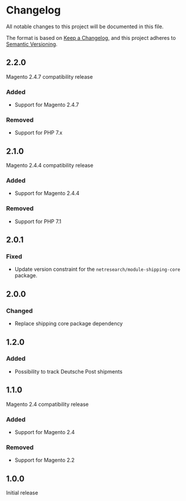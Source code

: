 # Changelog

All notable changes to this project will be documented in this file.

The format is based on [Keep a Changelog](https://keepachangelog.com/en/1.0.0/),
and this project adheres to [Semantic Versioning](https://semver.org/spec/v2.0.0.html).

## 2.2.0 

Magento 2.4.7 compatibility release

### Added

- Support for Magento 2.4.7

### Removed

- Support for PHP 7.x

## 2.1.0

Magento 2.4.4 compatibility release

### Added

- Support for Magento 2.4.4

### Removed

- Support for PHP 7.1

## 2.0.1

### Fixed

- Update version constraint for the `netresearch/module-shipping-core` package.

## 2.0.0

### Changed

- Replace shipping core package dependency

## 1.2.0

### Added

- Possibility to track Deutsche Post shipments

## 1.1.0

Magento 2.4 compatibility release

### Added

- Support for Magento 2.4

### Removed

- Support for Magento 2.2

## 1.0.0

Initial release
